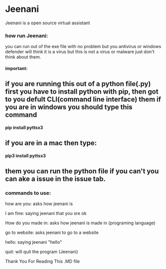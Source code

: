 # Jeenani
Jeenani is a open source virtual assistant

<h3>how run Jeenani:</h3>

you can run out of the exe file with no problem but you antivirus or windows defender will think it is a virus but this is not a virus or malware just don't think about them.

<h4>important:</h4>

<h2>if you are running this out of a python file(.py) first you have to install python with pip, then got to you defult CLI(command line interface) them if you are in windows you should type this command</h2> <h4> pip install pyttsx3 </h4><h2> if you are in a mac then type: </h2><h4> pip3 install pyttsx3 </h4><h2> them you can run the python file if you can't you can ake a issue in the issue tab.</h2>


<h3>commands to use:</h3>

how are you: asks how jeenani is

I am fine: saying jeenani that you sre ok

How do you made in: asks how jeenani is made in (programing language)

go to website: asks jeenani to go to a website

hello: saying jeenani "hello"

quit: will quit the program (Jeenani)

Thank You For Reading This .MD file
